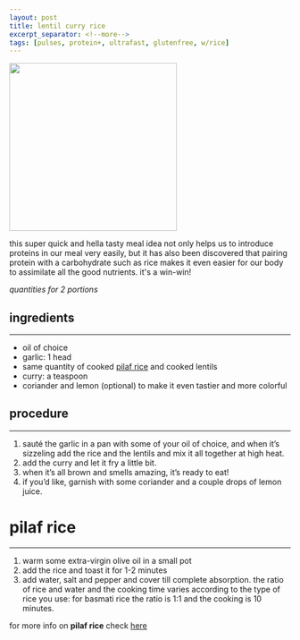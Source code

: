 ```yaml
---
layout: post
title: lentil curry rice
excerpt_separator: <!--more-->
tags: [pulses, protein+, ultrafast, glutenfree, w/rice]
---
```



 <img src="../../../images/lentil-rice.jpg" width="300">
 
 <!--more-->

 this super quick and hella tasty meal idea not only helps us to introduce proteins in our meal very easily, but it has also been discovered that pairing protein with a carbohydrate such as rice makes it even easier for our body to assimilate all the good nutrients. it's a win-win!

 *quantities for 2 portions*

## ingredients
---

- oil of choice
- garlic: 1 head
- same quantity of cooked [pilaf rice](#pilaf-rice) and cooked lentils
- curry: a teaspoon
- coriander and lemon (optional) to make it even tastier and more colorful


## procedure
---

1.	sauté the garlic in a pan with some of your oil of choice, and when it’s sizzeling add the rice and the lentils and mix it all together at high heat.
2.	add the curry and let it fry a little bit.
3.	when it’s all brown and smells amazing, it’s ready to eat! 
4.	if you’d like, garnish with some coriander and a couple drops of lemon juice.



# pilaf rice
---

1. warm some extra-virgin olive oil in a small pot 
2.  add the rice and toast it for 1-2 minutes
3.  add water, salt and pepper and cover till complete absorption. the ratio of rice and water and the cooking time varies according to the type of rice you use: for basmati rice the ratio is 1:1 and the cooking is 10 minutes.
   
   for more info on **pilaf rice** check [here](https://fagiolini.github.io/pilaf-rice/)




